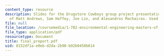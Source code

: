 ```yaml
---
content_type: resource
description: Slides for the Drugstore Cowboys group project presentation. Courtesy
  of Matt Andrews, Sam Haffey, Joe Lin, and Alexandros Machairas. Used with permission.
file: null
file_location: /coursemedia/1-782-environmental-engineering-masters-of-engineering-project-fall-2003-spring-2004/8152df1ae0ebd2da2b90b92b0450b614_final_preport.pdf
file_type: application/pdf
resourcetype: Document
title: final_preport.pdf
uid: 8152df1a-e0eb-d2da-2b90-b92b0450b614
---
```

